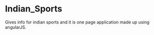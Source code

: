 # Indian_Sports
Gives info for indian sports and it is one page application made up using angularJS.
      
